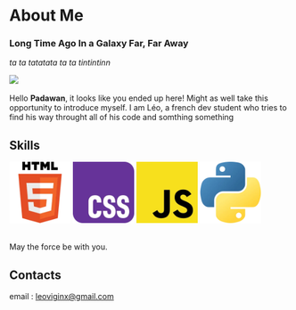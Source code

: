 # About Me
### Long Time Ago In a Galaxy Far, Far Away
*ta ta tatatata ta ta tintintinn*
<br>

<img src="img/gif2.gif" width="1000">


Hello **Padawan**, it looks like you ended up here! Might as well take this opportunity to introduce myself.  I am Léo, a french dev student who tries to find his way throught all of his code and somthing something
<br>

## Skills
<img src="img/html.png" width="110"> <img src="img/css.png" width="110"> <img src="img/js.png" width="110"> <img src="img/py.png" width="110">

<br>
May the force be with you.

## Contacts
email : leoviginx@gmail.com

